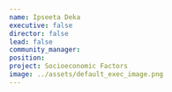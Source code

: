 ```yaml
---
name: Ipseeta Deka
executive: false
director: false
lead: false
community_manager: 
position:  
project: Socioeconomic Factors
image: ../assets/default_exec_image.png
---
```

